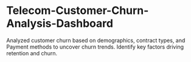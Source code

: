 # Telecom-Customer-Churn-Analysis-Dashboard
Analyzed customer churn based on demographics, contract types, and Payment methods to uncover churn trends.  Identify key factors driving retention and churn.
